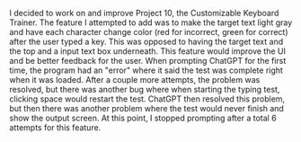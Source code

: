 I decided to work on and improve Project 10, the Customizable Keyboard Trainer. The feature I attempted to add was to make the target text light gray and have each character change color (red for incorrect, green for correct) after the user typed a key. This was opposed to having the target text and the top and a input text box underneath. This feature would improve the UI and be better feedback for the user. When prompting ChatGPT for the first time, the program had an "error" where it said the test was complete right when it was loaded. After a couple more attempts, the problem was resolved, but there was another bug where when starting the typing test, clicking space would restart the test. ChatGPT then resolved this problem, but then there was another problem where the test would never finish and show the output screen. At this point, I stopped prompting after a total 6 attempts for this feature.
